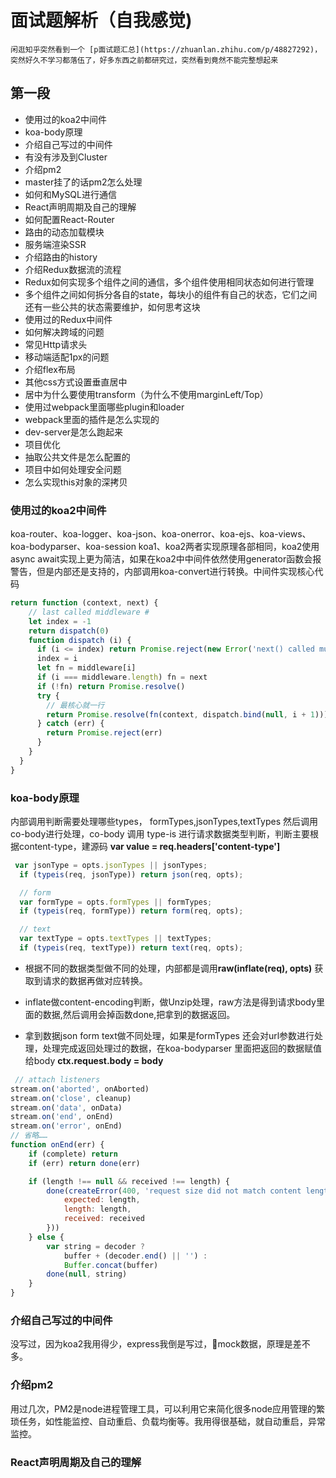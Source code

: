 # 面试题解析（自我感觉)

    闲逛知乎突然看到一个 [p面试题汇总](https://zhuanlan.zhihu.com/p/48827292)，突然好久不学习都落伍了，好多东西之前都研究过，突然看到竟然不能完整想起来

## 第一段

* 使用过的koa2中间件
* koa-body原理
* 介绍自己写过的中间件
* 有没有涉及到Cluster
* 介绍pm2
* master挂了的话pm2怎么处理
* 如何和MySQL进行通信
* React声明周期及自己的理解
* 如何配置React-Router
* 路由的动态加载模块
* 服务端渲染SSR
* 介绍路由的history
* 介绍Redux数据流的流程
* Redux如何实现多个组件之间的通信，多个组件使用相同状态如何进行管理
* 多个组件之间如何拆分各自的state，每块小的组件有自己的状态，它们之间还有一些公共的状态需要维护，如何思考这块
* 使用过的Redux中间件
* 如何解决跨域的问题
* 常见Http请求头
* 移动端适配1px的问题
* 介绍flex布局
* 其他css方式设置垂直居中
* 居中为什么要使用transform（为什么不使用marginLeft/Top）
* 使用过webpack里面哪些plugin和loader
* webpack里面的插件是怎么实现的
* dev-server是怎么跑起来
* 项目优化
* 抽取公共文件是怎么配置的
* 项目中如何处理安全问题
* 怎么实现this对象的深拷贝

### 使用过的koa2中间件

koa-router、koa-logger、koa-json、koa-onerror、koa-ejs、koa-views、koa-bodyparser、koa-session
koa1、koa2两者实现原理各部相同，koa2使用async await实现上更为简洁，如果在koa2中中间件依然使用generator函数会报警告，但是内部还是支持的，内部调用koa-convert进行转换。中间件实现核心代码

```js
return function (context, next) {
    // last called middleware #
    let index = -1
    return dispatch(0)
    function dispatch (i) {
      if (i <= index) return Promise.reject(new Error('next() called multiple times'))
      index = i
      let fn = middleware[i]
      if (i === middleware.length) fn = next
      if (!fn) return Promise.resolve()
      try {
        // 最核心就一行
        return Promise.resolve(fn(context, dispatch.bind(null, i + 1)));
      } catch (err) {
        return Promise.reject(err)
      }
    }
  }
}
```

### koa-body原理

内部调用判断需要处理哪些types， formTypes,jsonTypes,textTypes 然后调用co-body进行处理，co-body 调用 type-is 进行请求数据类型判断，判断主要根据content-type，建源码 **var value = req.headers['content-type']**

```js
 var jsonType = opts.jsonTypes || jsonTypes;
  if (typeis(req, jsonType)) return json(req, opts);

  // form
  var formType = opts.formTypes || formTypes;
  if (typeis(req, formType)) return form(req, opts);

  // text
  var textType = opts.textTypes || textTypes;
  if (typeis(req, textType)) return text(req, opts);
```

* 根据不同的数据类型做不同的处理，内部都是调用**raw(inflate(req), opts)** 获取到请求的数据再做对应转换。

* inflate做content-encoding判断，做Unzip处理，raw方法是得到请求body里面的数据,然后调用会掉函数done,把拿到的数据返回。

* 拿到数据json form text做不同处理，如果是formTypes 还会对url参数进行处理，处理完成返回处理过的数据，在koa-bodyparser 里面把返回的数据赋值给body **ctx.request.body = body**

```js
 // attach listeners
stream.on('aborted', onAborted)
stream.on('close', cleanup)
stream.on('data', onData)
stream.on('end', onEnd)
stream.on('error', onEnd)
// 省略……
function onEnd(err) {
    if (complete) return
    if (err) return done(err)

    if (length !== null && received !== length) {
        done(createError(400, 'request size did not match content length', 'request.size.invalid', {
            expected: length,
            length: length,
            received: received
        }))
    } else {
        var string = decoder ?
            buffer + (decoder.end() || '') :
            Buffer.concat(buffer)
        done(null, string)
    }
}
```

### 介绍自己写过的中间件

没写过，因为koa2我用得少，express我倒是写过，mock数据，原理是差不多。

### 介绍pm2

用过几次，PM2是node进程管理工具，可以利用它来简化很多node应用管理的繁琐任务，如性能监控、自动重启、负载均衡等。我用得很基础，就自动重启，异常监控。

### React声明周期及自己的理解
